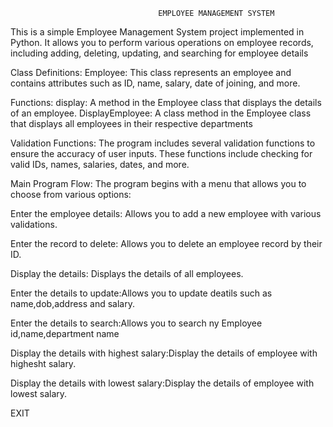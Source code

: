                                      EMPLOYEE MANAGEMENT SYSTEM
                                     
This is a simple Employee Management System project implemented in Python. It allows you to perform various operations on employee records, including adding, deleting, updating, and searching for employee details

Class Definitions:
Employee: This class represents an employee and contains attributes such as ID, name, salary, date of joining, and more.

Functions:
display: A method in the Employee class that displays the details of an employee.
DisplayEmployee: A class method in the Employee class that displays all employees in their respective departments

Validation Functions:
The program includes several validation functions to ensure the accuracy of user inputs. These functions include checking for valid IDs, names, salaries, dates, and more.

Main Program Flow:
The program begins with a menu that allows you to choose from various options:

Enter the employee details: Allows you to add a new employee with various validations.

Enter the record to delete: Allows you to delete an employee record by their ID.

Display the details: Displays the details of all employees.

Enter the details to update:Allows you to update deatils such as name,dob,address and salary.

Enter the details to search:Allows you to search ny Employee id,name,department name

Display the details with highest salary:Display the details of employee with highesht salary.

Display the details with lowest salary:Display the details of employee with lowest salary.

EXIT
